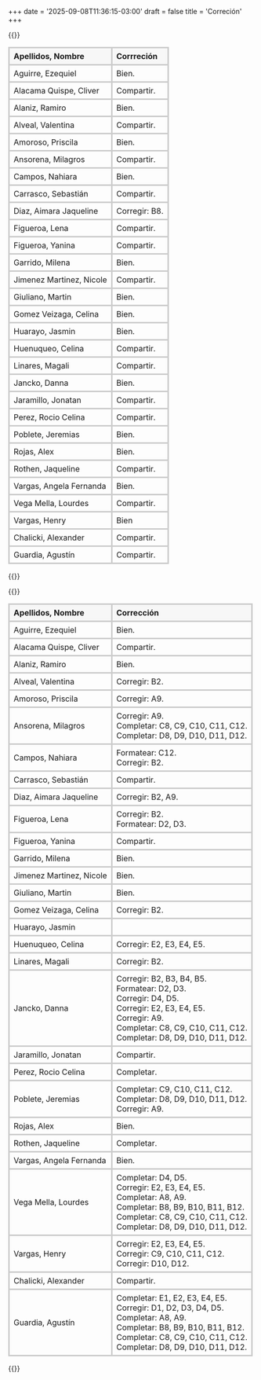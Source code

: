 +++
date = '2025-09-08T11:36:15-03:00'
draft = false
title = 'Correción'
+++

<style>
	table { border-collapse: collapse; width: 100%; }
	th, td { border: 3px solid #ccc; padding: 6px 8px; text-align: left; }
	thead { background: #f7f7f7; }
	summary h3 { display: inline; }
</style>

{{<collh3 open=true title="Tarea: Suma materiales">}}
<table>
  <thead>
    <tr>
      <th>Apellidos, Nombre</th>
      <th>Corrreción</th>
    </tr>
  </thead>
  <tbody>
    <tr>
      <td>Aguirre, Ezequiel</td>
      <td>Bien.</td>
    </tr>
    <tr>
      <td>Alacama Quispe, Cliver</td>
      <td>Compartir.</td>
    </tr>
    <tr>
      <td>Alaniz, Ramiro</td>
      <td>Bien.</td>
    </tr>
    <tr>
      <td>Alveal, Valentina</td>
      <td>Compartir.</td>
    </tr>
    <tr>
      <td>Amoroso, Priscila</td>
      <td>Bien.</td>
    </tr>
    <tr>
      <td>Ansorena, Milagros</td>
      <td>Compartir.</td>
    </tr>
    <tr>
      <td>Campos, Nahiara</td>
      <td>Bien.</td>
    </tr>
    <tr>
      <td>Carrasco, Sebastián</td>
      <td>Compartir.</td>
    </tr>
    <tr>
      <td>Diaz, Aimara Jaqueline</td>
      <td>Corregir: B8.</td>
    </tr>
    <tr>
      <td>Figueroa, Lena</td>
      <td>Compartir.</td>
    </tr>
    <tr>
      <td>Figueroa, Yanina</td>
      <td>Compartir.</td>
    </tr>
    <tr>
      <td>Garrido, Milena</td>
      <td>Bien.</td>
    </tr>
    <tr>
      <td>Jimenez Martinez, Nicole</td>
      <td>Compartir.</td>
    </tr>
    <tr>
      <td>Giuliano, Martin</td>
      <td>Bien.</td>
    </tr>
    <tr>
      <td>Gomez Veizaga, Celina</td>
      <td>Bien.</td>
    </tr>
    <tr>
      <td>Huarayo, Jasmin</td>
      <td>Bien.</td>
    </tr>
    <tr>
      <td>Huenuqueo, Celina</td>
      <td>Compartir.</td>
    </tr>
    <tr>
      <td>Linares, Magali</td>
      <td>Compartir.</td>
    </tr>
    <tr>
      <td>Jancko, Danna</td>
      <td>Bien.</td>
    </tr>
    <tr>
      <td>Jaramillo, Jonatan</td>
      <td>Compartir.</td>
    </tr>
    <tr>
      <td>Perez, Rocio Celina</td>
      <td>Compartir.</td>
    </tr>
    <tr>
      <td>Poblete, Jeremias</td>
      <td>Bien.</td>
    </tr>
    <tr>
      <td>Rojas, Alex</td>
      <td>Bien.</td>
    </tr>
    <tr>
      <td>Rothen, Jaqueline</td>
      <td>Compartir.</td>
    </tr>
    <tr>
      <td>Vargas, Angela Fernanda</td>
      <td>Bien.</td>
    </tr>
    <tr>
      <td>Vega Mella, Lourdes</td>
      <td>Compartir.</td>
    </tr>
    <tr>
      <td>Vargas, Henry</td>
      <td>Bien</td>
    </tr>
    <tr>
      <td>Chalicki, Alexander</td>
      <td>Compartir.</td>
    </tr>
    <tr>
      <td>Guardia, Agustín</td>
      <td>Compartir.</td>
    </tr>
  </tbody>
</table>
{{</collh3>}}

{{<collh3 title="Tarea: Alquileres (desactualizado)">}}
<table>
  <thead>
    <tr>
      <th>Apellidos, Nombre</th>
      <th>Corrección</th>
    </tr>
  </thead>
  <tbody>
    <tr>
      <td>Aguirre, Ezequiel</td>
      <td>Bien.</td>
    </tr>
    <tr>
      <td>Alacama Quispe, Cliver</td>
      <td>Compartir.</td>
    </tr>
    <tr>
      <td>Alaniz, Ramiro</td>
      <td>Bien.</td>
    </tr>
    <tr>
      <td>Alveal, Valentina</td>
      <td>Corregir: B2.</td>
    </tr>
    <tr>
      <td>Amoroso, Priscila</td>
      <td>Corregir: A9.</td>
    </tr>
    <tr>
      <td>Ansorena, Milagros</td>
						<td>Corregir: A9.<br>Completar: C8, C9, C10, C11, C12.<br>Completar: D8, D9, D10, D11, D12.</td>
    </tr>
    <tr>
      <td>Campos, Nahiara</td>
						<td>Formatear: C12.<br>Corregir: B2.</td>
    </tr>
    <tr>
      <td>Carrasco, Sebastián</td>
      <td>Compartir.</td>
    </tr>
    <tr>
      <td>Diaz, Aimara Jaqueline</td>
      <td>Corregir: B2, A9.</td>
    </tr>
    <tr>
      <td>Figueroa, Lena</td>
						<td>Corregir: B2.<br>Formatear: D2, D3.</td>
    </tr>
    <tr>
      <td>Figueroa, Yanina</td>
      <td>Compartir.</td>
    </tr>
    <tr>
      <td>Garrido, Milena</td>
      <td>Bien.</td>
    </tr>
    <tr>
      <td>Jimenez Martinez, Nicole</td>
      <td>Bien.</td>
    </tr>
    <tr>
      <td>Giuliano, Martin</td>
      <td>Bien.</td>
    </tr>
    <tr>
      <td>Gomez Veizaga, Celina</td>
      <td>Corregir: B2.</td>
    </tr>
    <tr>
      <td>Huarayo, Jasmin</td>
      <td></td>
    </tr>
    <tr>
      <td>Huenuqueo, Celina</td>
      <td>Corregir: E2, E3, E4, E5.</td>
    </tr>
    <tr>
      <td>Linares, Magali</td>
      <td>Corregir: B2.</td>
    </tr>
    <tr>
      <td>Jancko, Danna</td>
						<td>Corregir: B2, B3, B4, B5.<br>Formatear: D2, D3.<br>Corregir: D4, D5.<br>Corregir: E2, E3, E4, E5.<br>Corregir: A9.<br>Completar: C8, C9, C10, C11, C12.<br>Completar: D8, D9, D10, D11, D12.</td>
    </tr>
    <tr>
      <td>Jaramillo, Jonatan</td>
      <td>Compartir.</td>
    </tr>
    <tr>
      <td>Perez, Rocio Celina</td>
      <td>Completar.</td>
    </tr>
    <tr>
      <td>Poblete, Jeremias</td>
						<td>Completar: C9, C10, C11, C12.<br>Completar: D8, D9, D10, D11, D12.<br>Corregir: A9.</td>
    </tr>
    <tr>
      <td>Rojas, Alex</td>
      <td>Bien.</td>
    </tr>
    <tr>
      <td>Rothen, Jaqueline</td>
      <td>Completar.</td>
    </tr>
    <tr>
      <td>Vargas, Angela Fernanda</td>
      <td>Bien.</td>
    </tr>
    <tr>
      <td>Vega Mella, Lourdes</td>
						<td>Completar: D4, D5.<br>Corregir: E2, E3, E4, E5.<br>Completar: A8, A9.<br>Completar: B8, B9, B10, B11, B12.<br>Completar: C8, C9, C10, C11, C12.<br>Completar: D8, D9, D10, D11, D12.</td>
    </tr>
    <tr>
      <td>Vargas, Henry</td>
						<td>Corregir: E2, E3, E4, E5.<br>Corregir: C9, C10, C11, C12.<br>Corregir: D10, D12.</td>
    </tr>
    <tr>
      <td>Chalicki, Alexander</td>
      <td>Compartir.</td>
    </tr>
    <tr>
      <td>Guardia, Agustín</td>
						<td>Completar: E1, E2, E3, E4, E5.<br>Corregir: D1, D2, D3, D4, D5.<br>Completar: A8, A9.<br>Completar: B8, B9, B10, B11, B12.<br>Completar: C8, C9, C10, C11, C12.<br>Completar: D8, D9, D10, D11, D12.</td>
    </tr>
  </tbody>
</table>
{{</collh3>}}
